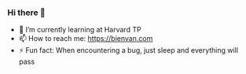 ### Hi there 👋

- 🌱 I’m currently learning at Harvard TP
- 📫 How to reach me: https://bienvan.com
- ⚡ Fun fact: When encountering a bug, just sleep and everything will pass
